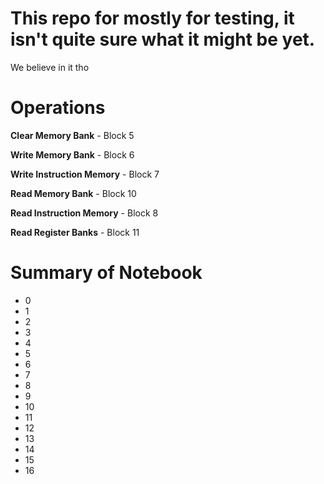 # This repo for mostly for testing, it isn't quite sure what it might be yet.

We believe in it tho

# Operations

**Clear Memory Bank** - Block 5

**Write Memory Bank** - Block 6

**Write Instruction Memory** - Block 7 

**Read Memory Bank** - Block 10

**Read Instruction Memory** - Block 8

**Read Register Banks** - Block 11

# Summary of Notebook

- 0
- 1
- 2
- 3
- 4
- 5
- 6
- 7
- 8
- 9
- 10
- 11
- 12
- 13
- 14
- 15
- 16
